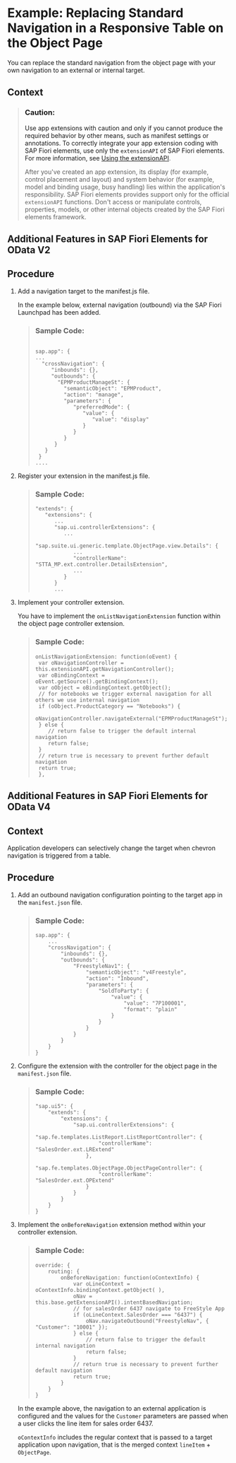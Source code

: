 <!-- loiob20dc7a3d9ca41bebdb86fc3ae3295bf -->

# Example: Replacing Standard Navigation in a Responsive Table on the Object Page

You can replace the standard navigation from the object page with your own navigation to an external or internal target.



<a name="loiob20dc7a3d9ca41bebdb86fc3ae3295bf__context_jdd_c22_scb"/>

## Context

> ### Caution:  
> Use app extensions with caution and only if you cannot produce the required behavior by other means, such as manifest settings or annotations. To correctly integrate your app extension coding with SAP Fiori elements, use only the `extensionAPI` of SAP Fiori elements. For more information, see [Using the extensionAPI](using-the-extensionapi-bd2994b.md).
> 
> After you've created an app extension, its display \(for example, control placement and layout\) and system behavior \(for example, model and binding usage, busy handling\) lies within the application's responsibility. SAP Fiori elements provides support only for the official `extensionAPI` functions. Don't access or manipulate controls, properties, models, or other internal objects created by the SAP Fiori elements framework.

<a name="task_vqm_nq1_34b"/>

<!-- task\_vqm\_nq1\_34b -->

## Additional Features in SAP Fiori Elements for OData V2



<a name="task_vqm_nq1_34b__steps_z5r_p12_z1b"/>

## Procedure

1.  Add a navigation target to the manifest.js file.

    In the example below, external navigation \(outbound\) via the SAP Fiori Launchpad has been added.

    > ### Sample Code:  
    > ```
    > 
    > sap.app": {
    > ...
    >   "crossNavigation": {
    >      "inbounds": {},
    >      "outbounds": {
    >        "EPMProductManageSt": {
    >          "semanticObject": "EPMProduct",
    >          "action": "manage",
    >          "parameters": {
    >             "preferredMode": {
    >                "value": {
    >                   "value": "display"
    >                }
    >             }
    >          }
    >       }
    >    }
    >  }
    > ....
    > 
    > ```

2.  Register your extension in the manifest.js file.

    > ### Sample Code:  
    > ```
    > "extends": {
    >    "extensions": {
    >       ... 
    >       "sap.ui.controllerExtensions": { 
    >          ...
    >          "sap.suite.ui.generic.template.ObjectPage.view.Details": { 
    >             ... 
    >             "controllerName": "STTA_MP.ext.controller.DetailsExtension",
    >             ...
    >          }
    >       } 
    >       ...
    > 
    > ```

3.  Implement your controller extension.

    You have to implement the `onListNavigationExtension` function within the object page controller extension.

    > ### Sample Code:  
    > ```
    > onListNavigationExtension: function(oEvent) {
    >  var oNavigationController = this.extensionAPI.getNavigationController();
    >  var oBindingContext = oEvent.getSource().getBindingContext();
    >  var oObject = oBindingContext.getObject();
    >  // for notebooks we trigger external navigation for all others we use internal navigation
    >  if (oObject.ProductCategory == "Notebooks") {
    >     oNavigationController.navigateExternal("EPMProductManageSt");
    >  } else {
    >     // return false to trigger the default internal navigation
    >     return false;
    >  }
    >  // return true is necessary to prevent further default navigation
    >  return true;
    >  },
    > 
    > ```


<a name="task_txp_vq1_34b"/>

<!-- task\_txp\_vq1\_34b -->

## Additional Features in SAP Fiori Elements for OData V4



<a name="task_txp_vq1_34b__context_c4k_pyz_h4b"/>

## Context

Application developers can selectively change the target when chevron navigation is triggered from a table.



<a name="task_txp_vq1_34b__steps_ovs_pzz_h4b"/>

## Procedure

1.  Add an outbound navigation configuration pointing to the target app in the `manifest.json` file.

    > ### Sample Code:  
    > ```
    > sap.app": {
    >     ...
    >     "crossNavigation": {
    >         "inbounds": {},
    >         "outbounds": {
    >             "FreestyleNav1": {
    >                 "semanticObject": "v4Freestyle",
    >                 "action": "Inbound",
    >                 "parameters": {
    >                     "SoldToParty": {
    >                         "value": {
    >                             "value": "7P100001",
    >                             "format": "plain"
    >                         }
    >                     }
    >                 }
    >             }
    >         }
    >     }
    > }
    > ```

2.  Configure the extension with the controller for the object page in the `manifest.json` file.

    > ### Sample Code:  
    > ```
    > "sap.ui5": {
    >     "extends": {
    >         "extensions": {
    >             "sap.ui.controllerExtensions": {
    >                 "sap.fe.templates.ListReport.ListReportController": {
    >                     "controllerName": "SalesOrder.ext.LRExtend"
    >                 },
    >                 "sap.fe.templates.ObjectPage.ObjectPageController": {
    >                     "controllerName": "SalesOrder.ext.OPExtend"
    >                 }
    >             }
    >         }
    >     }
    > }
    > ```

3.  Implement the `onBeforeNavigation` extension method within your controller extension.

    > ### Sample Code:  
    > ```
    > override: {
    >     routing: {
    >         onBeforeNavigation: function(oContextInfo) {
    >             var oLineContext = oContextInfo.bindingContext.getObject( ),
    >             oNav = this.base.getExtensionAPI().intentBasedNavigation;
    >             // for salesOrder 6437 navigate to FreeStyle App
    >             if (oLineContext.SalesOrder === "6437") {
    >                 oNav.navigateOutbound("FreestyleNav", { "Customer": "10001" });
    >             } else {
    >                 // return false to trigger the default internal navigation
    >                 return false;
    >             }
    >             // return true is necessary to prevent further default navigation
    >             return true;                                                       
    >         }
    >     }
    > }
    > ```

    In the example above, the navigation to an external application is configured and the values for the `Customer` parameters are passed when a user clicks the line item for sales order 6437.

    `oContextInfo` includes the regular context that is passed to a target application upon navigation, that is the merged context `lineItem` + `ObjectPage`.


